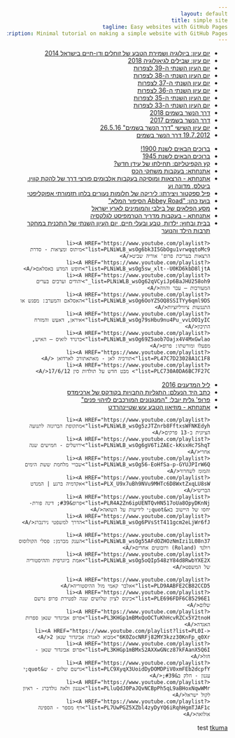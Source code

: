 ```yaml
---
layout: default
title: simple site
tagline: Easy websites with GitHub Pages
description: Minimal tutorial on making a simple website with GitHub Pages
---
```


<style>
    body, html, p, dl{
        text-align: right;
        direction: rtl;
    }
</style>
<ul>
    <li><A HREF="https://www.youtube.com/playlist?list=PLNiWLB_wsOg6mm5A32RB6W7j09pdGfRqM">יום עיון: ביולוגיה ושמירת הטבע של זוחלים ודו-חיים בישראל 2014</A>
    <li><A HREF="https://www.youtube.com/playlist?list=PLT-roSWIpp1GuGFCzqJENAjNt3P2wUdfw">יום עיון: שבילים לגיאולוגיה 2018</A>
    <li><A HREF="https://www.youtube.com/playlist?list=PLNiWLB_wsOg719ZnewgPWGM-CWW6zK85E">יום העיון השנתי ה-39 לצפרות</A>
    <li><A HREF="https://www.youtube.com/playlist?list=PLNiWLB_wsOg4P73lz76oBwHGuQ0gR7Dsf">יום העיון השנתי ה-38 לצפרות</A>
    <li><A HREF="https://www.youtube.com/playlist?list=PLNiWLB_wsOg6EX_tEefdCcFTPC3FVNN7N">יום עיון השנתי ה-37 לצפרות</A>
    <li><A HREF="https://www.youtube.com/playlist?list=PLNiWLB_wsOg4Ftkh-gtWpH6gi8bOTI7YV">יום עיון השנתי ה-36 לצפרות</A>
    <li><A HREF="https://www.youtube.com/playlist?list=PLNiWLB_wsOg4gw3ZpoMPPOvZNQTL-p_oo">יום העיון השנתי ה-35 לצפרות</A>
    <li><A HREF="https://www.youtube.com/playlist?list=PLNiWLB_wsOg6ZGMgiuhiddCBCDnQIZNhr">יום העיון השנתי ה-33 לצפרות</A>
    <li><A HREF="https://www.youtube.com/playlist?list=PLiBvmc0nQQZH6i7rU3NE2pGlZ2r3mOgHS">דרך הנשר בשמים 2018</A>
    <li><A HREF="https://www.youtube.com/playlist?list=PLNiWLB_wsOg7ZBGroAnMLmmZzxFAbEb3J">דרך הנשר בשמים 2017</A>
    <li><A HREF="https://www.youtube.com/playlist?list=PLwKDcBRGK3pcbQjAJRZI6gfeyjGr7dH0K">יום עיון השישי "דרך הנשר בשמים" 26.5.16</A>
    <li><A HREF="https://www.youtube.com/playlist?list=PL4F0E00060F6720FE">19.7.2012 דרך הנשר בשמים</A>
</ul>

<ul>
    <li><A HREF="https://www.youtube.com/playlist?list=PLNiWLB_wsOg62aZSNPIQ-BU9yUQLzLQDU">ברוכים הבאים לשנת 1900!</A>
    <li><A HREF="https://www.youtube.com/playlist?list=PLNiWLB_wsOg64CXooIP-5ZONoYSXft4qv">ברוכים הבאים לשנת 1945</A>
    <li><A HREF="https://www.youtube.com/playlist?list=PLNiWLB_wsOg51fjSK2Bo7DcbhxeQcxIS0">קץ הקפיטליזם: תחילתו של עידן חדש?</A>
    <li><A HREF="https://www.youtube.com/playlist?list=PLNiWLB_wsOg5I2e_F6o96QWZAnJlNo4Sz">אתנחתא: בעקבות משחקי הכס</A>
    <li><A HREF="https://www.youtube.com/playlist?list=PLNiWLB_wsOg5B_rNebX8LN7SKKb5sr48D">אתנחתא - הרצאות ומוסיקה בעקבות אלבומים פורצי דרך של להקת קווין, ביטלס, מדונה וע</A>
    <li><A HREF="https://www.youtube.com/playlist?list=PLNiWLB_wsOg5t1F-63pJoUW0p8hZGHdgf&index=12">פיל ספקטור ויצירתו: ליריקה של חלומות נעורים בלחן תזמורתי אפוקליפטי</A>
    <li><A HREF="https://www.youtube.com/playlist?list=PLNiWLB_wsOg4iPpKCTCJT0kxB-NEVB6o2">בועז כהן: &quot;Abbey Road הסיפור המלא&quot;</A>
    <li><A HREF="https://www.youtube.com/playlist?index=3&list=PLNiWLB_wsOg5y9LfDL1sUJ_7IGx1IESr6">מסע הפלאים של בילבי והמומינים לארץ ישראל</A>
    <li><A HREF="https://www.youtube.com/playlist?list=PLNiWLB_wsOg5Hp1ouFYAalH1nNOTFnnPy"> אתנחתא - בעקבות מדריך הטרמפיסט לגלקסיה</A>
    <li><A HREF="https://www.youtube.com/playlist?list=PLgEaUevawamihkMy1S7OvERA3WXLwYuBj">בבית ובחוץ: ילדות, טבע ובעלי חיים, יום העיון השנתי של התכנית במחקר תרבות הילד והנוער</A>
</ul>

<ul>
    
    <li><A HREF="https://www.youtube.com/playlist?list=PLNiWLB_wsOg6bk3I5GbOgu1vrwqqtoMc9">מיתוס ומציאות - סדרת הרצאות בעריכת פרופ' אוריה שביט</A>
    <li><A HREF="https://www.youtube.com/playlist?list=PLNiWLB_wsOg5sw_xlt--U0KD6kbD8ljtA">חופש המדע באסלאם</A>
    <li><A HREF="https://www.youtube.com/playlist?list=PLNiWLB_wsOg62qVCyiJp6BaJHU258oh9_">יהודים וערבים בערים המעורבות – עבר והווה</A>
    <li><A HREF="https://www.youtube.com/playlist?list=PLNiWLB_wsOg6OoYZ5OQ8SSITYy6qml9DS">האסלאם והמערב: מפגש או התנגשות ציוויליזציות</A>
    <li><A HREF="https://www.youtube.com/playlist?list=PLNiWLB_wsOg79sHbu9nu4Pu_vvLOO1yIC">איראן, דאעש והמזרח התיכון</A>
    <li><A HREF="https://www.youtube.com/playlist?list=PLNiWLB_wsOg69Z5aob7Oajx4V4MxGwlao">ברנרד לואיס — האיש, מפעלו ומורשתו: פרופ</A>
    <li><A HREF="https://www.youtube.com/playlist?list=PL47C7D23028A1C1F8">תורכיה לאן - מאתאתורכ לארדואן </A>
    <li><A HREF="https://www.youtube.com/playlist?list=PLC730A0DA6BC7F27C"> מבט חדש על תולדות סין 17/6/12</A>
</ul>

<ul>
    <li><A HREF="https://www.youtube.com/playlist?list=PLNiWLB_wsOg61GX8n9JuAm4aiIs1EcEdm">ליל המדענים 2016</A>
    <li><A HREF="https://www.youtube.com/playlist?list=PLNiWLB_wsOg6plKhjJHJ37hNZI4CSJClD">כתב היד הנעלם: התגליות החבויות בקודקס של ארכימדס</A>
    <li><A HREF="https://www.youtube.com/playlist?list=PLNiWLB_wsOg6rQXqpqU6Qu6NrFYGTPNgJ">פרופ&#39; גלית יובל: &quot;המנגנונים המורכבים לזיהוי פנים&quot;</A>
    <li><A HREF="https://www.youtube.com/playlist?list=PLNiWLB_wsOg7_Q3n8V1x9MVwiofKlaslP">אתנחתא - מוזיאון הטבע עש שטיינהרדט</A>
</ul>

<ul>

    <li><A HREF="https://www.youtube.com/playlist?list=PLNiWLB_wsOg5zJTZnrb8FftxsWFNKEdyh">מתקופת הברונזה לתנועה הציונית ב-13 פרקים</A>
    <li><A HREF="https://www.youtube.com/playlist?list=PLNiWLB_wsOg6gV6TiZAEc-kKsxHc7ShqT">ירושלים - חמישים שנה אחרי</A>
    <li><A HREF="https://www.youtube.com/playlist?list=PLNiWLB_wsOg56-EoHfSa-p-GYUJPIrW6Q">שבויי מלחמת ששת הימים והמומ לשחרור</A>
    <li><A HREF="https://www.youtube.com/playlist?list=PLX_U9x7uBh9NVu9MHTc6D8WxtZxqLU8sW">אקדמיה ברגע | המנדט הבריטי</A>
    <li><A HREF="https://www.youtube.com/playlist?list=PLR4A2Zn6ipUENTQvHN517oUa8OpyDKnNj">פרופ&#39; דינה פורת- יחסו של היישוב בא&quot;י לידיעות על השואה</A>
    <li><A HREF="https://www.youtube.com/playlist?list=PLNiWLB_wsOg6PVsStT411gcm2eLjWr6fJ">הדרך למשפטי נירנברג</A>
</ul>

<ul>

    <li><A HREF="https://www.youtube.com/playlist?list=PLNiWLB_wsOg55AFdOZHOzNmIzi1L08n37">הענק מברמן: פסלי הקולוסוס רולנד (Roland) ורובוטים אחרים</A>
    <li><A HREF="https://www.youtube.com/playlist?list=PLNiWLB_wsOg5oQIp548zY84d8RwbYXE2X">אמת ביוגרפית וההיסטוריה של המשפט</A>

    <li><A HREF="https://www.youtube.com/playlist?list=PLD9AABFE2CB82CCD5">אלבר קאמי מול ההיסטוריה</A>
    <li><A HREF="https://www.youtube.com/playlist?list=PLE696FDF6C85296E1">כינוס לציון שלושים שנה לפטירת פרופ גרשם שלום</A>
    <li><A HREF="https://www.youtube.com/playlist?list=PL3KHGp1mBMxQoOCTuKhHcvRZCx5Y2tnoH">פרופ אביגדור שנאן ספרות האגדה</A>
    <li><A HREF="https://www.youtube.com/playlist?list=PL0I-6K0ZocNRFj82MY3kzz30KnFp_q0Xr">מבוא לאגדה אביגדור שנאן 2</A>
    <li><A HREF="https://www.youtube.com/playlist?list=PL3KHGp1mBMxS2AXXwGNcz87kFAanX5Q6I">פרופ אביגדור שנאן - חזל</A>
    <li><A HREF="https://www.youtube.com/playlist?list=PLC9XyqX3UoidDyDOMDPiV0xmFEb2dcpfY">גרשם שלום - ש&quot;י עגנון - חלק ב&#39;</A>
    <li><A HREF="https://www.youtube.com/playlist?list=PLluQdJ0PaJQvNCBpPh5qL9aBHoxNqwWMr">עגנון ולאה גולדברג - ראיון לקול ישראל</A>
    <li><A HREF="https://www.youtube.com/playlist?list=PL7UwPGZ5XZbl4zyDyYQ6iRqhHgmTJAF1c">דף מספר - הספינה אולואה</A>
</ul>

test [tkuma](https://www.youtube.com/playlist?list=PLjOTIrMx2lifnf6w4q9u0QxmVGJDg0rZR)
